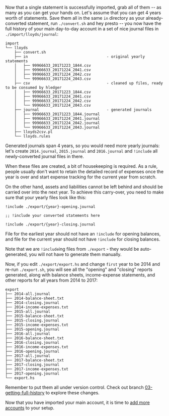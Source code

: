 Now that a single statement is successfully imported, grab all of them -- as many as you can get your hands on. Let's assume that you can get 4 years worth of statements. Save them all in the same `in` directory
as your already-converted statement, run `./convert.sh` and hey presto -- you now have the full history of your main day-to-day account in a set of nice journal files in `./import/lloyds/journal`:
```
import
└── lloyds
    ├── convert.sh
    ├── in                                   - original yearly statements
    │   ├── 99966633_20171223_1844.csv
    │   ├── 99966633_20171224_2041.csv
    │   ├── 99966633_20171224_2042.csv
    │   └── 99966633_20171224_2043.csv
    ├── csv                                  - cleaned up files, ready to be consumed by hledger
    │   ├── 99966633_20171223_1844.csv
    │   ├── 99966633_20171224_2041.csv
    │   ├── 99966633_20171224_2042.csv
    │   └── 99966633_20171224_2043.csv
    ├── journal                              - generated journals
    │   ├── 99966633_20171223_1844.journal
    │   ├── 99966633_20171224_2041.journal
    │   ├── 99966633_20171224_2042.journal
    │   └── 99966633_20171224_2043.journal
    ├── lloyds2csv.pl
    └── lloyds.rules
```

Generated journals span 4 years, so you would need more yearly journals: let's create `2014.journal`, `2015.journal` and `2016.journal` and `!include` all newly-converted journal files in there.

When these files are created, a bit of housekeeping is required. As a rule, people usually don't want to retain the detailed record of expenses once the year is over and start expense tracking for the current year from scratch.

On the other hand, assets and liabilities cannot be left behind and
should be carried over into the next year. To achieve this carry-over,
you 
need to make sure that your yearly files look like this:

```
!include ./export/{year}-opening.journal

;; !include your converted statements here

!include ./export/{year}-closing.journal
```

File for the earliest year should not have an `!include` for opening balances, and file for the current year should not have `!include` for closing balances.

Note that we are `!include`ing files from `./export` - they would be auto-generated, you will not have to generate them manually.

Now, if you edit `./export/export.hs` and change `first` year to be 2014 and re-run `./export.sh`, you will see all the "opening" and "closing" reports generated, along with balance sheets, income-expense statements, and other reports for all years from 2014 to 2017:
```
export
├── 2014-all.journal
├── 2014-balance-sheet.txt
├── 2014-closing.journal
├── 2014-income-expenses.txt
├── 2015-all.journal
├── 2015-balance-sheet.txt
├── 2015-closing.journal
├── 2015-income-expenses.txt
├── 2015-opening.journal
├── 2016-all.journal
├── 2016-balance-sheet.txt
├── 2016-closing.journal
├── 2016-income-expenses.txt
├── 2016-opening.journal
├── 2017-all.journal
├── 2017-balance-sheet.txt
├── 2017-closing.journal
├── 2017-income-expenses.txt
├── 2017-opening.journal
└── export.hs
```

Remember to put them all under version control. Check out branch [03-getting-full-history](../../tree/03-getting-full-history) to explore these changes.

Now that you have imported your main account, it is time to [add more accounts](Adding-more-accounts) to your setup.